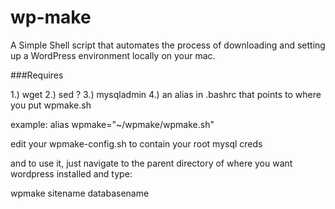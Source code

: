 wp-make
=======

A Simple Shell script that automates the process of downloading and setting up a WordPress environment locally on your mac.


###Requires

1.) wget
2.) sed ?
3.) mysqladmin
4.) an alias in .bashrc that points to where you put wpmake.sh
 
example: 
alias wpmake="~/wpmake/wpmake.sh"

edit your wpmake-config.sh to 
contain your root mysql creds

and to use it, just navigate 
to the parent directory of where 
you want wordpress installed 
and type:

wpmake sitename databasename